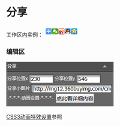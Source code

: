 # 分享

工作区内实例：![](/assets/i56port.png)

### 编辑区

![](/assets/ommmrt.png)

[CSS3动画特效设置](/chapter1/css3dong-hua-te-xiao-she-zhi.md)参照

